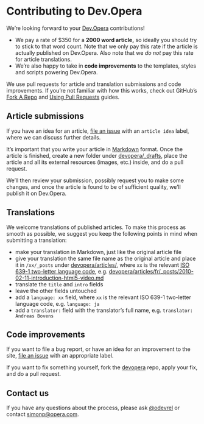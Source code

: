 # Contributing to Dev.Opera

We’re looking forward to your [Dev.Opera](https://dev.opera.com/) contributions!

- We pay a rate of $350 for a **2000 word article,** so ideally you should try to stick to that word count. Note that we only pay this rate if the article is actually published on Dev.Opera. Also note that we _do not_ pay this rate for article translations.
- We’re also happy to take in **code improvements** to the templates, styles and scripts powering Dev.Opera.

We use pull requests for article and translation submissions and code improvements. If you’re not familiar with how this works, check out GitHub’s [Fork A Repo](https://help.github.com/articles/fork-a-repo) and [Using Pull Requests](https://help.github.com/articles/using-pull-requests) guides.

## Article submissions

If you have an idea for an article, [file an issue](https://github.com/operasoftware/devopera/issues/new) with an `article idea` label, where we can discuss further details.

It’s important that you write your article in [Markdown](http://en.wikipedia.org/wiki/Markdown) format. Once the article is finished, create a new folder under [devopera/_drafts](https://github.com/operasoftware/devopera/tree/master/_drafts), place the article and all its external resources (images, etc.) inside, and do a pull request.

We’ll then review your submission, possibly request you to make some changes, and once the article is found to be of sufficient quality, we’ll publish it on Dev.Opera.

## Translations

We welcome translations of published articles. To make this process as smooth as possible, we suggest you keep the following points in mind when submitting a translation:

- make your translation in Markdown, just like the original article file
- give your translation the same file name as the original article and place it in `/xx/_posts` under [devopera/articles/](https://github.com/operasoftware/devopera/tree/master/articles), where `xx` is the relevant [ISO 639-1 two-letter language code](https://en.wikipedia.org/wiki/List_of_ISO_639-1_codes), e.g. [devopera/articles/fr/_posts/2010-02-11-introduction-html5-video.md](https://github.com/operasoftware/devopera/blob/master/articles/fr/_posts/2010-02-11-introduction-html5-video.md)
- translate the `title` and `intro` fields
- leave the other fields untouched
- add a `language: xx` field, where `xx` is the relevant ISO 639-1 two-letter language code, e.g. `language: ja`
- add a `translator:` field with the translator’s full name, e.g. `translator: Andreas Bovens`

## Code improvements

If you want to file a bug report, or have an idea for an improvement to the site, [file an issue](https://github.com/operasoftware/devopera/issues/new) with an appropriate label.

If you want to fix something yourself, fork the [devopera](https://github.com/operasoftware/devopera/) repo, apply your fix, and do a pull request.

## Contact us

If you have any questions about the process, please ask [@odevrel](https://twitter.com/odevrel) or contact simonp@opera.com.
